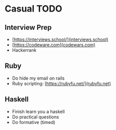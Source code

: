 # Casual TODO

## Interview Prep

- [https://interviews.school/](interviews.school)
- [https://codeware.com](codewars.com)
- Hackerrank

## Ruby

- Do hide my email on rails
- Ruby scripting: [https://rubyfu.net/](rubyfu.net)

## Haskell

- Finish learn you a haskell
- Do practical questions
- Do formative (timed)



